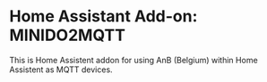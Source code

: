 # Home Assistant Add-on: MINIDO2MQTT

This is Home Assistent addon for using AnB (Belgium) within Home Assistent as MQTT devices. 
